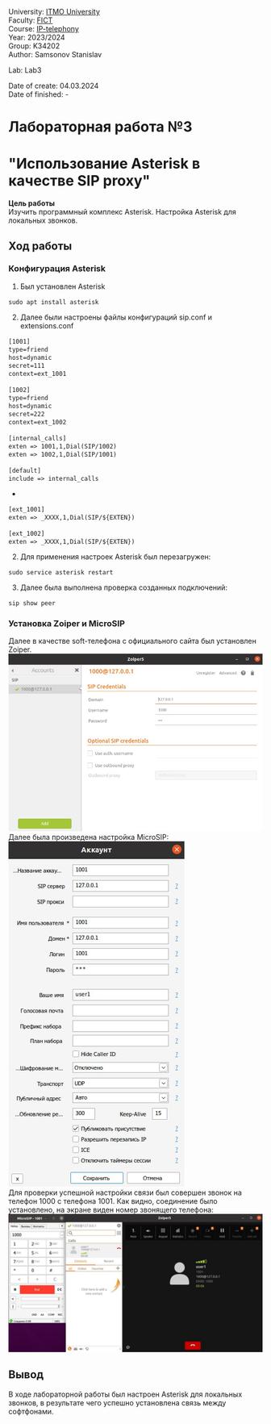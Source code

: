 University: [ITMO University](https://itmo.ru/ru/)  
Faculty: [FICT](https://fict.itmo.ru)  
Course: [IP-telephony](https://github.com/itmo-ict-faculty/ip-telephony)  
Year: 2023/2024  
Group: K34202  
Author: Samsonov Stanislav

Lab: Lab3

Date of create: 04.03.2024  
Date of finished: - 

# Лабораторная работа №3
# "Использование Asterisk в качестве SIP proxy"

**Цель работы**  
Изучить программный комплекс Asterisk. Настройка Asterisk для локальных звонков.

## Ход работы

### Конфигурация Asterisk
1. Был установлен Asterisk
```
sudo apt install asterisk
```
2. Далее были настроены файлы конфигураций sip.conf и extensions.conf
```
[1001]
type=friend
host=dynamic
secret=111
context=ext_1001

[1002]
type=friend
host=dynamic
secret=222
context=ext_1002

[internal_calls]
exten => 1001,1,Dial(SIP/1002)
exten => 1002,1,Dial(SIP/1001)

[default]
include => internal_calls
```
-

```
[ext_1001]
exten => _XXXX,1,Dial(SIP/${EXTEN})

[ext_1002]
exten => _XXXX,1,Dial(SIP/${EXTEN})
```

2. Для применения настроек Asterisk был перезагружен:
```
sudo service asterisk restart
```
3. Далее была выполнена проверка созданных подключений:
```
sip show peer
```

### Установка Zoiper и MicroSIP

Далее в качестве soft-телефона с официального сайта был установлен Zoiper.
![.](https://github.com/Slabhide/2023_2024-ip-telephony-k34202-Samsonov-Stanislav/blob/main/lab3/img/1.jpg)  
Далее была произведена настройка MicroSIP:
![.](https://github.com/Slabhide/2023_2024-ip-telephony-k34202-Samsonov-Stanislav/blob/main/lab3/img/2.jpg)  
Для проверки успешной настройки связи был совершен звонок на телефон 1000 с телефона 1001. Как видно, соединение было установлено, на экране виден номер звонящего телефона:
![.](https://github.com/Slabhide/2023_2024-ip-telephony-k34202-Samsonov-Stanislav/blob/main/lab3/img/3.jpg)  
## Вывод 
В ходе лабораторной работы был настроен Asterisk для локальных звонков, в результате чего успешно установлена связь между софтфонами.




